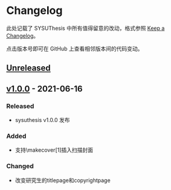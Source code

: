 # Changelog

此处记载了 SYSUThesis 中所有值得留意的改动，格式参照 [Keep a Changelog](https://keepachangelog.com/en/1.0.0/)。

点击版本号即可在 GitHub 上查看相邻版本间的代码变动。

## [Unreleased]

## [v1.0.0] - 2021-06-16
### Released
- sysuthesis v1.0.0 发布

### Added
- 支持\makecover[1]插入扫描封面

### Changed
- 改变研究生的titlepage和copyrightpage


[Unreleased]: https://github.com/DapengFeng/sysuthesis/compare/v1.0.0...HEAD
[v1.0.0]:     https://github.com/DapengFeng/sysuthesis/releases/tag/v1.0.0